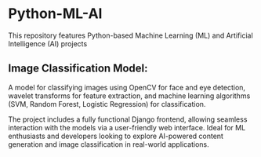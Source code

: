 # Python-ML-AI
This repository features Python-based Machine Learning (ML) and Artificial Intelligence (AI) projects


## Image Classification Model: 
A model for classifying images using OpenCV for face and eye detection, wavelet transforms for feature extraction, and machine learning algorithms (SVM, Random Forest, Logistic Regression) for classification.

The project includes a fully functional Django frontend, allowing seamless interaction with the models via a user-friendly web interface. Ideal for ML enthusiasts and developers looking to explore AI-powered content generation and image classification in real-world applications.
